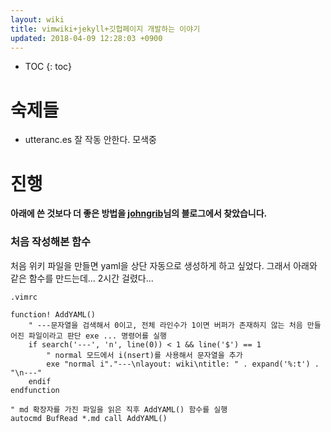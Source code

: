 ```yaml
---
layout: wiki
title: vimwiki+jekyll+깃헙페이지 개발하는 이야기
updated: 2018-04-09 12:28:03 +0900
---
```

* TOC
{: toc}

# 숙제들

- utteranc.es 잘 작동 안한다. 모색중

# 진행

**아래에 쓴 것보다 더 좋은 방법을 [johngrib](https://johngrib.github.io/wiki/vimwiki/#vimscript-서포트-코드 )님의 블로그에서 찾았습니다.**

### 처음 작성해본 함수
처음 위키 파일을 만들면 yaml을 상단 자동으로 생성하게 하고 싶었다. 그래서 아래와 같은 함수를 만드는데... 2시간 걸렸다...

`.vimrc`
~~~
function! AddYAML()
    " ---문자열을 검색해서 0이고, 전체 라인수가 1이면 버퍼가 존재하지 않는 처음 만들어진 파일이라고 판단 exe ... 명령어를 실행
    if search('---', 'n', line(0)) < 1 && line('$') == 1
        " normal 모드에서 i(nsert)를 사용해서 문자열을 추가
        exe "normal i"."---\nlayout: wiki\ntitle: " . expand('%:t') . "\n---"
    endif
endfunction

" md 확장자를 가진 파일을 읽은 직후 AddYAML() 함수를 실행
autocmd BufRead *.md call AddYAML()
~~~
